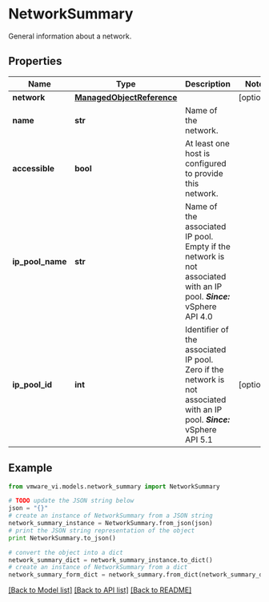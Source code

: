 # NetworkSummary

General information about a network. 

## Properties
Name | Type | Description | Notes
------------ | ------------- | ------------- | -------------
**network** | [**ManagedObjectReference**](ManagedObjectReference.md) |  | [optional] 
**name** | **str** | Name of the network.  | 
**accessible** | **bool** | At least one host is configured to provide this network.  | 
**ip_pool_name** | **str** | Name of the associated IP pool.  Empty if the network is not associated with an IP pool.  ***Since:*** vSphere API 4.0  | 
**ip_pool_id** | **int** | Identifier of the associated IP pool.  Zero if the network is not associated with an IP pool.  ***Since:*** vSphere API 5.1  | [optional] 

## Example

```python
from vmware_vi.models.network_summary import NetworkSummary

# TODO update the JSON string below
json = "{}"
# create an instance of NetworkSummary from a JSON string
network_summary_instance = NetworkSummary.from_json(json)
# print the JSON string representation of the object
print NetworkSummary.to_json()

# convert the object into a dict
network_summary_dict = network_summary_instance.to_dict()
# create an instance of NetworkSummary from a dict
network_summary_form_dict = network_summary.from_dict(network_summary_dict)
```
[[Back to Model list]](../README.md#documentation-for-models) [[Back to API list]](../README.md#documentation-for-api-endpoints) [[Back to README]](../README.md)


